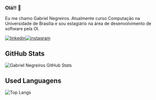 ### Olá!! 👋

Eu me chamo Gabriel Negreiros. Atualmente curso Computação na Universidade de Brasília e sou estagiário na área de desenvolvimento de software pela OI.


[![linkedin](https://img.shields.io/badge/LinkedIn-0077B5?style=for-the-badge&logo=linkedin&logoColor=white)](https://www.linkedin.com/in/gabriel-negreiros-aba56823a/)[![instagram](https://img.shields.io/badge/Instagram-E4405F?style=for-the-badge&logo=instagram&logoColor=white)](https://www.instagram.com/gabrielns23/)

## GitHub Stats 
![Gabriel Negreiros GitHub Stats](https://github-readme-stats.vercel.app/api?username=gabrielns23&show_icons=true&theme=onedark)

## Used Languagens

![Top Langs](https://github-readme-stats.vercel.app/api/top-langs/?username=gabrielns23&langs_count=10)
